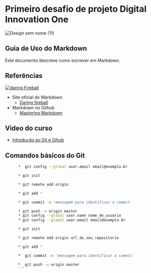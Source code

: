 # Primeiro desafio de projeto Digital Innovation One

![Design sem nome (11)](https://user-images.githubusercontent.com/105089406/172022741-a154c46c-5d28-42b8-8853-5326fdd27707.png)

## Guia de Uso do Markdown

Este documento descreve como escrever em Markdown.

## Referências

[![daring Fireball](https://raw.githubusercontent.com/mc-unicamp/oficinas/master/docs/daring-fireball.png)](https://daringfireball.net)
* Site oficial do Markdown
  * [Daring fireball](https://daringfireball.net/)
* Markdown no Github
  * [Mastering Markdown](https://guides.github.com/features/mastering-markdown/)

## Video do curso
 * [Introdução ao Git e Gihub](https://web.dio.me/course/introducao-ao-git-e-ao-github/learning/75b9fe49-6ed4-4480-83a7-7e37fc356aa9)
  
## Comandos básicos do Git

```bash * git config --global user.name nome_de_usuario
      *  git config --global user.email email@exemplo.br

      * git init

      * git remote add origin

      * git add *

      * git commit -m 'mensagem para identificar o commit'

      * git push -u origin master
      * git config --global user.name nome_de_usuario
      * git config --global user.email email@exemplo.br

      * git init

      * git remote add origin url_do_seu_repositorio

      * git add *

      *  git commit -m 'mensagem para identificar o commit'

      *  git push -u origin master
      ```

